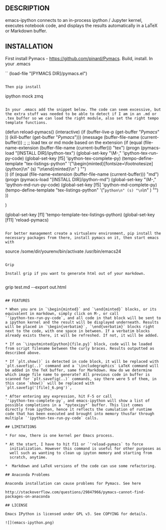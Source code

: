 ## DESCRIPTION

emacs-ipython connects to an in-process ipython / Jupyter kernel,
executes notebook code, and displays the results automatically in a
LaTeX or Markdown buffer.

## INSTALLATION 

First install Pymacs - https://github.com/pinard/Pymacs. Build,
install. In your .emacs

``
(load-file "[PYMACS DIR]/pymacs.el")
```

Then pip install

```
ipython
mock
zmq
```

In your .emacs add the snippet below. The code can seem excessive, but
the extra stuff was needed to be able to detect if I am in an .md or
.tex buffer so we can load the right module, also set the right tempo
template functions.

```
(defun reload-pymacs()
  (interactive)
  (if (buffer-live-p (get-buffer "*Pymacs*" ))
      (kill-buffer (get-buffer "*Pymacs*")))
  (message (buffer-file-name (current-buffer)))
  ;;
  ;; load tex or md mode based on the extension
  (if (equal (file-name-extension (buffer-file-name (current-buffer))) "tex")
      (progn 
	(pymacs-load "[INSTALL DIR]/ipython-tex")
	(global-set-key "\M-," 'ipython-tex-run-py-code)
	(global-set-key [f5] 'ipython-tex-complete-py)
	(tempo-define-template 
	 "tex-listings-python" 
	 '("\\begin{minted}[fontsize=\\footnotesize]{python}\n"
	   (s)
	   "\n\\end{minted}\n"
	   )
	 "")	
	))
  (if (equal (file-name-extension (buffer-file-name (current-buffer))) "md")
      (progn 
	(pymacs-load "[INSTALL DIR]/ipython-md")
	(global-set-key "\M-," 'ipython-md-run-py-code)
	(global-set-key [f5] 'ipython-md-complete-py)
	(tempo-define-template 
	 "tex-listings-python" 
	 '("```python\n"
	   (s)
	   "\n```\n"
	   )
	 "")	
	))

  )

(global-set-key [f1] 'tempo-template-tex-listings-python)
(global-set-key [f11] 'reload-pymacs)
```

For better management create a virtualenv environment, pip install the
necessary packages from there, install pymacs on it, then start emacs
with

```
source /some/dir/yourenv/bin/activate
/usr/bin/emacs24
```

Grip

Install grip if you want to generate html out of your markdown.


```
grip test.md --export out.html
```

## FEATURES

* When you are in `\begin{minted}` and `\end{minted}` blocks, or its
equivalent in markdown, simply click on M-, or call
`'ipython-tex-run-py-code`, and all code in that block will be sent to
a ipython kernel and the result will be displayed underneath. Results
will be placed in `\begin{verbatim}`, `\end{verbatim}` blocks right
next to the code, with one space in between. If a verbatim blocks
already exists there, it will be refreshed. If not, it will be added.

* If on `\inputminted{python}{file.py}` block, code will be loaded
from script filename between the curly braces. Results outputted as
described above.

* If `plt.show()` is detected in code block, it will be replaced with
`plt.savefig(..)` command and a `\includegraphics` LaTeX command will
be added in the TeX buffer, same for Markdown. How do we determine
which image file name to generate? All previous code in buffer is
scanned for `plt.savefig(..)` commands, say there were 5 of them, in
this case `show()` will be replaced with
`plt.savefig('[file]_6.png')`,

* After entering any expression, hit F-5 or call
`'ipython-tex-complete-py`, and emacs-ipython will show a list of
possible completions in a `*pytexipy*` buffer. This list comes
directly from ipython, hence it reflects the cumulation of runtime
code that has been executed and brought into memory thusfar through
multiple `'ipython-tex-run-py-code` calls.

## LIMITATIONS

* For now, there is one kernel per Emacs process.

* At the start, I have to hit f11 or `'reload-pymacs` to force
  initialization. However this command is useful for other purposes as
  well such as wanting to clean up ipyton memory and starting from
  scratch, anytime.

*  Markdown and LaTeX versions of the code can use some refactoring. 

## Anaconda Problems

Anaconda installation can cause problems for Pymacs. See here

http://stackoverflow.com/questions/29847966/pymacs-cannot-find-packages-on-anaconda
  
## LICENSE

Emacs IPython is licensed under GPL v3. See COPYING for details.
  
![](emacs-ipython.png)

